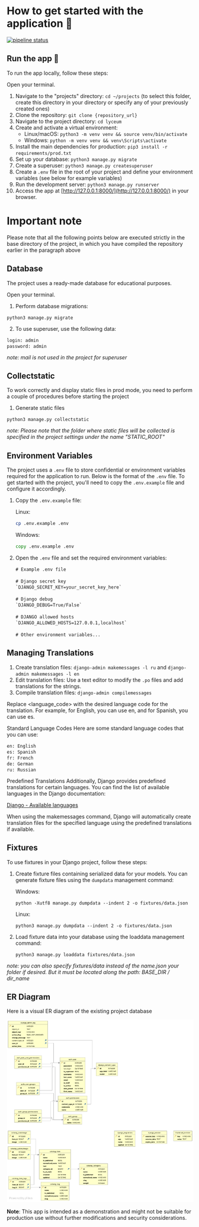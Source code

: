 # How to get started with the application 📝

[![pipeline status](https://gitlab.crja72.ru/django/2024/spring/course/students/197286-macalistervadim-course-1112/badges/main/pipeline.svg)](https://gitlab.crja72.ru/django/2024/spring/course/students/197286-macalistervadim-course-1112/commits/main)

## Run the app 🚀

To run the app locally, follow these steps:

Open your terminal.
1. Navigate to the "projects" directory: `cd ~/projects` (to select this folder, create this directory in your directory or specify any of your previously created ones)
2. Clone the repository: `git clone {repository_url}`
3. Navigate to the project directory: `cd lyceum`
4. Create and activate a virtual environment:
   - Linux/macOS: `python3 -m venv venv && source venv/bin/activate`
   - Windows: `python -m venv venv && venv\Scripts\activate`
5. Install the main dependencies for production: `pip3 install -r requirements/prod.txt`
6. Set up your database: `python3 manage.py migrate`
7. Create a superuser: `python3 manage.py createsuperuser`
8. Create a `.env` file in the root of your project and define your environment variables (see below for example variables)
9. Run the development server: `python3 manage.py runserver`
10. Access the app at [http://127.0.0.1:8000/](http://127.0.0.1:8000/) in your browser.

# Important note
Please note that all the following points below are executed strictly in the base directory of the project, in which you have compiled the repository earlier in the paragraph above

## Database
The project uses a ready-made database for educational purposes.

Open your terminal.
1. Perform database migrations:
```
python3 manage.py migrate
```

2. To use superuser, use the following data:
```
login: admin
password: admin
```

*note: mail is not used in the project for superuser*

## Collectstatic

To work correctly and display static files in prod mode, you need to perform a couple of procedures before starting the project

1. Generate static files
```
python3 manage.py collectstatic
```

*note: Please note that the folder where static files will be collected is specified in the project settings under the name "STATIC_ROOT"*

## Environment Variables

The project uses a `.env` file to store confidential or environment variables required for the application to run. Below is the format of the `.env` file.
To get started with the project, you'll need to copy the `.env.example` file and configure it accordingly.

1. Copy the `.env.example` file:
   
   Linux:
   ```bash
   cp .env.example .env
   ```
   Windows:
   ```cmd
   copy .env.example .env
   ```

2. Open the `.env` file and set the required environment variables:
    ```plaintext
    # Example .env file

    # Django secret key
    `DJANGO_SECRET_KEY=your_secret_key_here`
    
    # Django debug
    `DJANGO_DEBUG=True/False`

    # DJANGO allowed hosts
    `DJANGO_ALLOWED_HOSTS=127.0.0.1,localhost`

    # Other environment variables...
    ```

## Managing Translations

1. Create translation files: `django-admin makemessages -l ru` and `django-admin makemessages -l en`
2. Edit translation files: Use a text editor to modify the `.po` files and add translations for the strings.
3. Compile translation files: `django-admin compilemessages`

Replace <language_code> with the desired language code for the translation. For example, for English, you can use en, and for Spanish, you can use es.

Standard Language Codes
Here are some standard language codes that you can use:
```
en: English
es: Spanish
fr: French
de: German
ru: Russian
```
Predefined Translations
Additionally, Django provides predefined translations for certain languages. You can find the list of available languages in the Django documentation:

[Django - Available languages](http://www.lingoes.net/en/translator/langcode.htm)

When using the makemessages command, Django will automatically create translation files for the specified language using the predefined translations if available.

## Fixtures

To use fixtures in your Django project, follow these steps:

1. Create fixture files containing serialized data for your models. You can generate fixture files using the `dumpdata` management command:

   Windows:
   ```
   python -Xutf8 manage.py dumpdata --indent 2 -o fixtures/data.json 
   ```
   Linux:
   ```
   python3 manage.py dumpdata --indent 2 -o fixtures/data.json 
   ```
   
2. Load fixture data into your database using the loaddata management command:
   ```
   python3 manage.py loaddata fixtures/data.json 
   ```
*note: you can also specify fixtures/data instead of the name.json your folder if desired. But it must be located along the path: BASE_DIR / dir_name*

## ER Diagram
Here is a visual ER diagram of the existing project database

![ER Diagram](ER.jpg)

**Note**: This app is intended as a demonstration and might not be suitable for production use without further modifications and security considerations.
